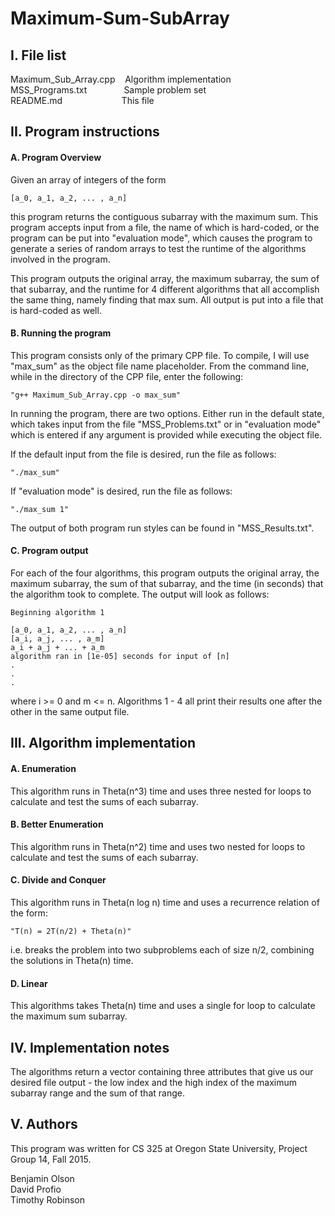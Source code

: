 # Maximum-Sum-SubArray
## I. File list
Maximum_Sub_Array.cpp&nbsp;&nbsp;&nbsp;&nbsp;Algorithm implementation<br />
MSS_Programs.txt&nbsp;&nbsp;&nbsp;&nbsp;&nbsp;&nbsp;&nbsp;&nbsp;&nbsp;&nbsp;&nbsp;&nbsp;&nbsp;&nbsp;&nbsp;Sample problem set <br />
README.md&nbsp;&nbsp;&nbsp;&nbsp;&nbsp;&nbsp;&nbsp;&nbsp;&nbsp;&nbsp;&nbsp;&nbsp;&nbsp;&nbsp;&nbsp;&nbsp;&nbsp;&nbsp;&nbsp;&nbsp;&nbsp;&nbsp;&nbsp;&nbsp;This file<br />


## II. Program instructions

#### A. Program Overview

Given an array of integers of the form

	[a_0, a_1, a_2, ... , a_n]

this program returns the contiguous subarray with the maximum sum. This program
accepts input from a file, the name of which is hard-coded, or the program can 
be put into "evaluation mode", which causes the program to generate a series 
of random arrays to test the runtime of the algorithms involved in the program.

This program outputs the original array, the maximum subarray, the sum of that
subarray, and the runtime for 4 different algorithms that all accomplish the
same thing, namely finding that max sum. All output is put into a file that
is hard-coded as well.

#### B. Running the program

This program consists only of the primary CPP file. To compile, I will use
"max_sum" as the object file name placeholder. From the command line, while in
the directory of the CPP file, enter the following:

	"g++ Maximum_Sub_Array.cpp -o max_sum"

In running the program, there are two options. Either run in the default state,
which takes input from the file "MSS_Problems.txt" or in "evaluation mode" 
which is entered if any argument is provided while executing the object file.

If the default input from the file is desired, run the file as follows:

	"./max_sum"

If "evaluation mode" is desired, run the file as follows:

	"./max_sum 1"

The output of both program run styles can be found in "MSS_Results.txt".

#### C. Program output

For each of the four algorithms, this program outputs the original array, the
maximum subarray, the sum of that subarray, and the time (in seconds) that the
algorithm took to complete. The output will look as follows:

	Beginning algorithm 1

	[a_0, a_1, a_2, ... , a_n]
	[a_i, a_j, ... , a_m]
	a_i + a_j + ... + a_m
	algorithm ran in [1e-05] seconds for input of [n]
	.
	.
	.

where i >= 0 and m <= n. Algorithms 1 - 4 all print their results one
after the other in the same output file.


## III. Algorithm implementation

#### A. Enumeration

This algorithm runs in Theta(n^3) time and uses three nested for loops to
calculate and test the sums of each subarray.

#### B. Better Enumeration

This algorithm runs in Theta(n^2) time and uses two nested for loops to
calculate and test the sums of each subarray.

#### C. Divide and Conquer

This algorithm runs in Theta(n log n) time and uses a recurrence relation of
the form:
	
	"T(n) = 2T(n/2) + Theta(n)"

i.e. breaks the problem into two subproblems each of size n/2, combining the
solutions in Theta(n) time.

#### D. Linear

This algorithms takes Theta(n) time and uses a single for loop to calculate the
maximum sum subarray.


## IV. Implementation notes

The algorithms return a vector containing three attributes that give us our 
desired file output - the low index and the high index of the maximum subarray
range and the sum of that range.


## V. Authors

This program was written for CS 325 at Oregon State University, Project Group 
14, Fall 2015.

Benjamin Olson<br />
David Profio<br />
Timothy Robinson
